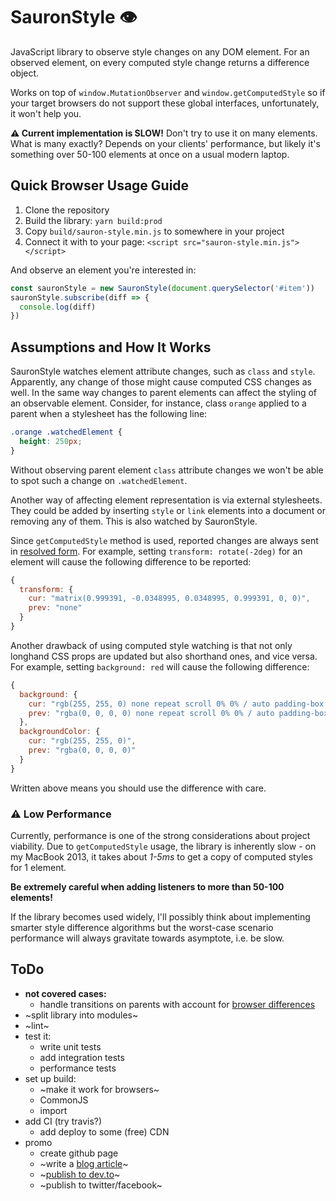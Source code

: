 # SauronStyle 👁

JavaScript library to observe style changes on any DOM element. For an observed element, on every computed style change returns a difference object.

Works on top of `window.MutationObserver` and `window.getComputedStyle` so if your target browsers do not support these global interfaces, unfortunately, it won't help you.

**⚠️ Current implementation is SLOW!** Don't try to use it on many elements. What is many exactly? Depends on your clients' performance, but likely it's something over 50-100 elements at once on a usual modern laptop.

## Quick Browser Usage Guide

1. Clone the repository
1. Build the library: `yarn build:prod`
1. Copy `build/sauron-style.min.js` to somewhere in your project
1. Connect it with to your page: `<script src="sauron-style.min.js"></script>`

And observe an element you're interested in:
```javascript
const sauronStyle = new SauronStyle(document.querySelector('#item'))
sauronStyle.subscribe(diff => {
  console.log(diff)
})
```

## Assumptions and How It Works
SauronStyle watches element attribute changes, such as `class` and `style`. Apparently, any change of those might cause computed CSS changes as well. In the same way changes to parent elements can affect the styling of an observable element. Consider, for instance, class `orange` applied to a parent when a stylesheet has the following line:

```css
.orange .watchedElement {
  height: 250px;
}
```

Without observing parent element `class` attribute changes we won't be able to spot such a change on `.watchedElement`.

Another way of affecting element representation is via external stylesheets. They could be added by inserting `style` or `link` elements into a document or removing any of them. This is also watched by SauronStyle.

Since `getComputedStyle` method is used, reported changes are always sent in [resolved form](https://developer.mozilla.org/en-US/docs/Web/CSS/resolved_value). For example, setting `transform: rotate(-2deg)` for an element will cause the following difference to be reported:

```javascript
{
  transform: {
    cur: "matrix(0.999391, -0.0348995, 0.0348995, 0.999391, 0, 0)",
    prev: "none"
  }
}
```

Another drawback of using computed style watching is that not only longhand CSS props are updated but also shorthand ones, and vice versa. For example, setting `background: red` will cause the following difference:

```javascript
{
  background: {
    cur: "rgb(255, 255, 0) none repeat scroll 0% 0% / auto padding-box border-box",
    prev: "rgba(0, 0, 0, 0) none repeat scroll 0% 0% / auto padding-box border-box"
  },
  backgroundColor: {
    cur: "rgb(255, 255, 0)",
    prev: "rgba(0, 0, 0, 0)"
  }
}
```
Written above means you should use the difference with care.

### ⚠️ Low Performance

Currently, performance is one of the strong considerations about project viability. Due to `getComputedStyle` usage, the library is inherently slow - on my MacBook 2013, it takes about *1-5ms* to get a copy of computed styles for 1 element.

**Be extremely careful when adding listeners to more than 50-100 elements!**

If the library becomes used widely, I'll possibly think about implementing smarter style difference algorithms but the worst-case scenario performance will always gravitate towards asymptote, i.e. be slow.


## ToDo
- **not covered cases:**
  - handle transitions on parents with account for [browser differences](https://developer.mozilla.org/en-US/docs/Web/API/Window/getComputedStyle#Notes)
- ~split library into modules~
- ~lint~
- test it:
  - write unit tests
  - add integration tests
  - performance tests
- set up build:
  - ~make it work for browsers~
  - CommonJS
  - import
- add CI (try travis?)
  - add deploy to some (free) CDN
- promo
  - create github page
  - ~write a [blog article](http://oleggromov.com/notes/2018-02-observing-style-changes/)~
  - ~[publish to dev.to](https://dev.to/oleggromov/observing-style-changes---d4f)~
  - ~publish to twitter/facebook~

